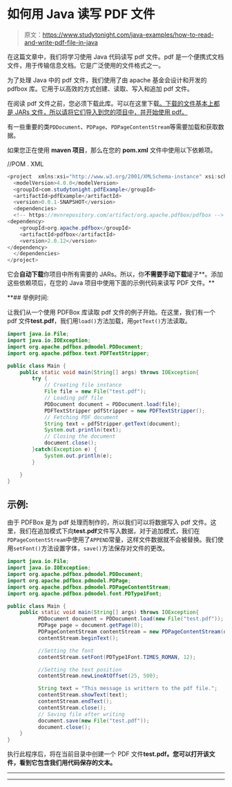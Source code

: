 # 如何用 Java 读写 PDF 文件

> 原文：<https://www.studytonight.com/java-examples/how-to-read-and-write-pdf-file-in-java>

在这篇文章中，我们将学习使用 Java 代码读写 pdf 文件。pdf 是一个便携式文档文件，用于传输信息文档。它是广泛使用的文件格式之一。

为了处理 Java 中的 pdf 文件，我们使用了由 apache 基金会设计和开发的 pdfbox 库。它用于以高效的方式创建、读取、写入和追加 pdf 文件。

在阅读 pdf 文件之前，您必须下载此库。可以在这里下载[。下载的文件基本上都是 JARs 文件，所以请将它们导入到您的项目中，并开始使用 pdf。](https://pdfbox.apache.org/download.cgi)

有一些重要的类`PDDocument`、`PDPage`、`PDPageContentStream`等需要加载和获取数据。

如果您正在使用 **maven 项目**，那么在您的 **pom.xml** 文件中使用以下依赖项。

//POM . XML

```java
<project  xmlns:xsi="http://www.w3.org/2001/XMLSchema-instance" xsi:schemaLocation="http://maven.apache.org/POM/4.0.0 https://maven.apache.org/xsd/maven-4.0.0.xsd">
  <modelVersion>4.0.0</modelVersion>
  <groupId>com.studytonight.pdfExample</groupId>
  <artifactId>pdfExample</artifactId>
  <version>0.0.1-SNAPSHOT</version>
  <dependencies>
  <!-- https://mvnrepository.com/artifact/org.apache.pdfbox/pdfbox -->
<dependency>
    <groupId>org.apache.pdfbox</groupId>
    <artifactId>pdfbox</artifactId>
    <version>2.0.12</version>
</dependency>
  </dependencies>
</project>
```

它会**自动下载**你项目中所有需要的 JARs。所以，你**不需要手动下载**罐子**。添加这些依赖项后，在您的 Java 项目中使用下面的示例代码来读写 PDF 文件。**

 **## 举例时间:

让我们从一个使用 PDFBox 库读取 pdf 文件的例子开始。在这里，我们有一个 pdf 文件**test.pdf**，我们用`load()`方法加载，用`getText()`方法读取。

```java
import java.io.File;
import java.io.IOException;
import org.apache.pdfbox.pdmodel.PDDocument;
import org.apache.pdfbox.text.PDFTextStripper;

public class Main {
	public static void main(String[] args) throws IOException{  
		try {
			// Creating file instance
			File file = new File("test.pdf");
			// Loading pdf file
			PDDocument document = PDDocument.load(file);
			PDFTextStripper pdfStripper = new PDFTextStripper();
			// Fetching PDF document
			String text = pdfStripper.getText(document);
			System.out.println(text);
			// Closing the document
			document.close();
		}catch(Exception e) {
			System.out.println(e);
		}

	}
}
```

## 示例:

由于 PDFBox 是为 pdf 处理而制作的，所以我们可以将数据写入 pdf 文件。这里，我们在追加模式下向**test.pdf**文件写入数据，对于追加模式，我们在`PDPageContentStream`中使用了`APPEND`常量，这样文件数据就不会被替换。我们使用`setFont()`方法设置字体，`save()`方法保存对文件的更改。

```java
import java.io.File;
import java.io.IOException;
import org.apache.pdfbox.pdmodel.PDDocument;
import org.apache.pdfbox.pdmodel.PDPage;
import org.apache.pdfbox.pdmodel.PDPageContentStream;
import org.apache.pdfbox.pdmodel.font.PDType1Font;

public class Main {
	public static void main(String[] args) throws IOException{  
	      PDDocument document = PDDocument.load(new File("test.pdf")); 
	      PDPage page = document.getPage(0);
	      PDPageContentStream contentStream = new PDPageContentStream(document, page, PDPageContentStream.AppendMode.APPEND,true,true);
	      contentStream.beginText(); 

	      //Setting the font  
	      contentStream.setFont(PDType1Font.TIMES_ROMAN, 12);

	      //Setting the text position 
	      contentStream.newLineAtOffset(25, 500);

	      String text = "This message is writtern to the pdf file."; 
	      contentStream.showText(text);      
	      contentStream.endText();
	      contentStream.close();	      
	      // Saving file after writing
	      document.save(new File("test.pdf"));
	      document.close();
	}
}
```

执行此程序后，将在当前目录中创建一个 PDF 文件**test.pdf。您可以打开该文件，看到它包含我们用代码保存的文本。**

* * *

* * ***